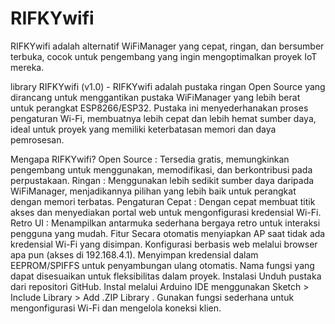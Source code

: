 # RIFKYwifi
RIFKYwifi adalah alternatif WiFiManager yang cepat, ringan, dan bersumber terbuka, cocok untuk pengembang yang ingin mengoptimalkan proyek IoT mereka.

library RIFKYwifi (v1.0) - 
RIFKYwifi adalah pustaka ringan Open Source yang dirancang untuk menggantikan pustaka WiFiManager yang lebih berat untuk perangkat ESP8266/ESP32. Pustaka ini menyederhanakan proses pengaturan Wi-Fi, membuatnya lebih cepat dan lebih hemat sumber daya, ideal untuk proyek yang memiliki keterbatasan memori dan daya pemrosesan.

Mengapa RIFKYwifi?
Open Source : Tersedia gratis, memungkinkan pengembang untuk menggunakan, memodifikasi, dan berkontribusi pada perpustakaan.
Ringan : Menggunakan lebih sedikit sumber daya daripada WiFiManager, menjadikannya pilihan yang lebih baik untuk perangkat dengan memori terbatas.
Pengaturan Cepat : Dengan cepat membuat titik akses dan menyediakan portal web untuk mengonfigurasi kredensial Wi-Fi.
Retro UI : Menampilkan antarmuka sederhana bergaya retro untuk interaksi pengguna yang mudah.
Fitur
Secara otomatis menyiapkan AP saat tidak ada kredensial Wi-Fi yang disimpan.
Konfigurasi berbasis web melalui browser apa pun (akses di 192.168.4.1).
Menyimpan kredensial dalam EEPROM/SPIFFS untuk penyambungan ulang otomatis.
Nama fungsi yang dapat disesuaikan untuk fleksibilitas dalam proyek.
Instalasi
Unduh pustaka dari repositori GitHub.
Instal melalui Arduino IDE menggunakan Sketch > Include Library > Add .ZIP Library .
Gunakan fungsi sederhana untuk mengonfigurasi Wi-Fi dan mengelola koneksi klien.
